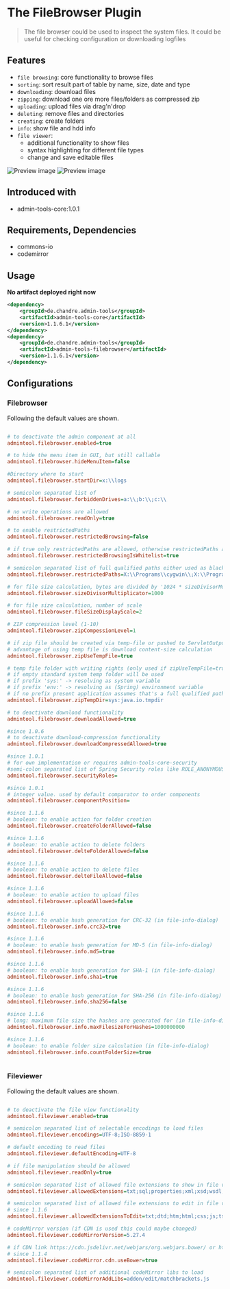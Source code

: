# The FileBrowser Plugin
> The file browser could be used to inspect the system files. It could be useful for checking configuration or downloading logfiles

## Features
* `file browsing`: core functionality to browse files
* `sorting`: sort result part of table by name, size, date and type
* `downloading`: download files
* `zipping`: download one ore more files/folders as compressed zip
* `uploading`: upload files via drag'n'drop
* `deleting`: remove files and directories
* `creating`: create folders
* `info`: show file and hdd info
* `file viewer`: 
  * additional functionality to show files
  * syntax highlighting for different file types
  * change and save editable files   


![Preview image](doc/screen_filebrowser_org.png?raw=true "AdminTool FileBrowser UI")
![Preview image](doc/screen_fileviewer_org.png?raw=true "AdminTool FileViewer UI")
  
## Introduced with
* admin-tools-core:1.0.1

## Requirements, Dependencies
* commons-io
* codemirror

## Usage

**No artifact deployed right now** 

```xml
<dependency>
	<groupId>de.chandre.admin-tools</groupId>
	<artifactId>admin-tools-core</artifactId>
	<version>1.1.6.1</version>
</dependency>
<dependency>
	<groupId>de.chandre.admin-tools</groupId>
	<artifactId>admin-tools-filebrowser</artifactId>
	<version>1.1.6.1</version>
</dependency>
```

## Configurations

### Filebrowser

Following the default values are shown.	
```ini

# to deactivate the admin component at all
admintool.filebrowser.enabled=true

# to hide the menu item in GUI, but still callable
admintool.filebrowser.hideMenuItem=false

#Directory where to start
admintool.filebrowser.startDir=x:\\logs

# semicolon separated list of
admintool.filebrowser.forbiddenDrives=a:\\;b:\\;c:\\

# no write operations are allowed
admintool.filebrowser.readOnly=true

# to enable restrictedPaths
admintool.filebrowser.restrictedBrowsing=false

# if true only restrictedPaths are allowed, otherwise restrictedPaths are working as blacklist
admintool.filebrowser.restrictedBrowsingIsWhitelist=true

# semicolon separated list of full qualified paths either used as black or white list
admintool.filebrowser.restrictedPaths=X:\\Programs\\cygwin\\;X:\\Programs\\cygwin64\\

# for file size calculation, bytes are divided by '1024 * sizeDivisorMultiplicator ^ x'
admintool.filebrowser.sizeDivisorMultiplicator=1000

# for file size calculation, number of scale
admintool.filebrowser.fileSizeDisplayScale=2

# ZIP compression level (1-10)
admintool.filebrowser.zipCompessionLevel=1

# if zip file should be created via temp-file or pushed to ServletOutputStream directly
# advantage of using temp file is download content-size calculation
admintool.filebrowser.zipUseTempFile=true

# temp file folder with writing rights (only used if zipUseTempFile=true)
# if empty standard system temp folder will be used
# if prefix 'sys:' -> resolving as system variable
# if prefix 'env:' -> resolving as (Spring) environment variable
# if no prefix present application assumes that's a full qualified path to temp directory
admintool.filebrowser.zipTempDir=sys:java.io.tmpdir

# to deactivate download functionality
admintool.filebrowser.downloadAllowed=true

#since 1.0.6
# to deactivate download-compression functionality
admintool.filebrowser.downloadCompressedAllowed=true

#since 1.0.1
# for own implementation or requires admin-tools-core-security
#semi-colon separated list of Spring Security roles like ROLE_ANONYMOUS;ROLE_ADMIN
admintool.filebrowser.securityRoles=

#since 1.0.1
# integer value. used by default comparator to order components
admintool.filebrowser.componentPosition=

#since 1.1.6
# boolean: to enable action for folder creation
admintool.filebrowser.createFolderAllowed=false

#since 1.1.6
# boolean: to enable action to delete folders
admintool.filebrowser.delteFolderAllowed=false

#since 1.1.6
# boolean: to enable action to delete files
admintool.filebrowser.delteFileAllowed=false

#since 1.1.6
# boolean: to enable action to upload files
admintool.filebrowser.uploadAllowed=false

#since 1.1.6
# boolean: to enable hash generation for CRC-32 (in file-info-dialog)
admintool.filebrowser.info.crc32=true

#since 1.1.6
# boolean: to enable hash generation for MD-5 (in file-info-dialog)
admintool.filebrowser.info.md5=true

#since 1.1.6
# boolean: to enable hash generation for SHA-1 (in file-info-dialog)
admintool.filebrowser.info.sha1=true

#since 1.1.6
# boolean: to enable hash generation for SHA-256 (in file-info-dialog)
admintool.filebrowser.info.sha256=false

#since 1.1.6
# long: maximum file size the hashes are generated for (in file-info-dialog)
admintool.filebrowser.info.maxFilesizeForHashes=1000000000

#since 1.1.6
# boolean: to enable folder size calculation (in file-info-dialog)
admintool.filebrowser.info.countFolderSize=true
		
```

### Fileviewer

Following the default values are shown.	
```ini

# to deactivate the file view functionality
admintool.fileviewer.enabled=true

# semicolon separated list of selectable encodings to load files
admintool.fileviewer.encodings=UTF-8;ISO-8859-1

# default encoding to read files 
admintool.fileviewer.defaultEncoding=UTF-8

# if file manipulation should be allowed
admintool.fileviewer.readOnly=true

# semicolon separated list of allowed file extensions to show in file viewer
admintool.fileviewer.allowedExtensions=txt;sql;properties;xml;xsd;wsdl;dtd;htm;html;css;js;ts;json;yml;yaml;log;md;sh;bat;cmd;php;php4;php5;py;lua;java;jsp;jspx;jspf;diff

# semicolon separated list of allowed file extensions to edit in file viewer
# since 1.1.6
admintool.fileviewer.allowedExtensionsToEdit=txt;dtd;htm;html;css;js;ts;md

# codeMirror version (if CDN is used this could maybe changed)
admintool.fileviewer.codeMirrorVersion=5.27.4

# if CDN link https://cdn.jsdelivr.net/webjars/org.webjars.bower/ or https://cdn.jsdelivr.net/webjars/ should be used
# since 1.1.4
admintool.fileviewer.codeMirror.cdn.useBower=true

# semicolon separated list of additional codeMirror libs to load 
admintool.fileviewer.codeMirrorAddLibs=addon/edit/matchbrackets.js
		
```